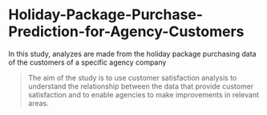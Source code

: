 # Holiday-Package-Purchase-Prediction-for-Agency-Customers
In this study, analyzes are made from the holiday package purchasing data of the customers of a specific agency company

>The aim of the study is to use customer satisfaction analysis to understand the relationship between the data that provide customer satisfaction and to enable agencies to make improvements in relevant areas. 
